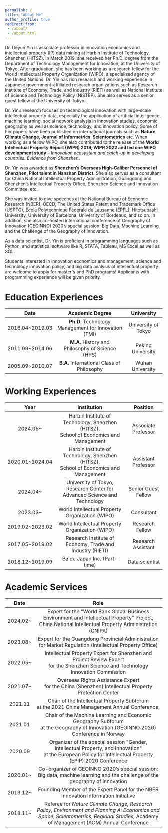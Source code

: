 ```yaml
---
permalink: /
title: "About Me"
author_profile: true
redirect_from: 
 - /about/
 - /about.html
---
```


Dr. Deyun Yin is associate professor in innovation economics and intellectual property (IP) data mining at Harbin Institute of Technology, Shenzhen (HITSZ). In March 2019, she received her Ph.D. degree from the Department of Technology Management for Innovation, at the University of Tokyo. After graduation, she has been working as a research fellow for the World Intellectual Property Organization (WIPO), a specialized agency of the United Nations. Dr. Yin has rich research and working experience in Japanese government-affiliated research organizations such as Research Institute of Economy, Trade, and Industry (RIETI) as well as National Institute of Science and Technology Policy (NISTEP). She also serves as a senior guest fellow at the University of Tokyo. 

Dr. Yin’s research focuses on technological innovation with large-scale intellectual property data, especially the application of artificial intelligence, machine learning, social network analysis in innovation studies, economic geography as well as science, technology, and innovation policy. Some of her papers have been published on international journals such as **Nature Climate Change, Journal of Informetrics, Scientometrics** etc. When working as a fellow WIPO, she also contributed to the release of the **World Intellectual Property Report (WIPR) 2019, WIPR 2022 and led one WIPO development study** – *Innovation ecosystem and catch-up in developing countries: Evidence from Shenzhen*.

Dr. Yin was awarded as **Shenzhen’s Overseas High-Caliber Personnel of Shenzhen, Pilot talent in Nanshan District**. She also serves as a consultant for China National Intellectual Property Administration, Guangdong and Shenzhen’s Intellectual Property Office, Shenzhen Science and Innovation Committee, etc.

She was invited to give speeches at the National Bureau of Economic Research (NBER), OECD, The United States Patent and Trademark Office (USPTO), Ecole Polytechnique Fédérale de Lausanne (EPFL), Hitotsubashi University, University of Barcelona, University of Bordeaux, and so on. In addition, she also co-hosted international conference of Geography of Innovation (GEOINNO) 2020’s special session: Big Data, Machine Learning and the Challenge of the Geography of Innovation. 

As a data scientist, Dr. Yin is proficient in programming languages such as Python, and statistical software like R, STATA, Tableau, MS Excel as well as SQL. 

Students interested in innovation economics and management, science and technology innovation policy, and big data analysis of intellectual property are welcome to apply for master's and PhD programs! Applicants with programming experience will be given priority.



Education Experiences
======

|      Date       |                   Academic Degree                    |     University      |
| :-------------: | :--------------------------------------------------: | :-----------------: |
| 2016.04~2019.03 | **Ph.D.** Technology Management for Innovation (TMI) | University of Tokyo |
| 2011.09~2014.06 |   **M.A.** History and Philosophy of Science (HPS)   |  Peking University  |
| 2005.09~2010.07 |      **B.A.** International Class of Philosophy      |  Wuhan University   |



Working Experiences
======

|      Year       |                         Institution                          |      Position       |
| :-------------: | :----------------------------------------------------------: | :-----------------: |
|    2024.05~     | Harbin Institute of Technology, Shenzhen (HITSZ),<br>School of Economics and Management | Associate Professor |
| 2020.01~2024.04 | Harbin Institute of Technology, Shenzhen (HITSZ),<br/>School of Economics and Management | Assistant Professor |
|    2024.04~     | University of Tokyo,<br>Research Center for Advanced Science and Technology | Senior Guest Fellow |
|    2023.03~     |       World Intellectual Property Organization (WIPO)        |     Consultant      |
| 2019.02~2023.02 |       World Intellectual Property Organization (WIPO)        |   Research Fellow   |
| 2017.05~2019.02 |  Research Institute of Economy, Trade and Industry (RIETI)   | Research Assistant  |
| 2018.12~2019.09 |                 Baidu Japan Inc. (Part-time)                 |   Data scientist    |



# Academic Services

|   Date   |                             Role                             |
| :------: | :----------------------------------------------------------: |
| 2024.02~ | Expert for the "World Bank Global Business Environment and Intellectual Property" Project, China National Intellectual Property Administration (CNIPA) |
| 2023.08~ | Expert for the Guangdong Provincial Administration <br>for Market Regulation (Intellectual Property Office) |
| 2022.05~ | Intellectual Property Expert for Shenzhen and Project Review Expert <br>for the Shenzhen Science and Technology Innovation Commission |
| 2021.07~ | Overseas Rights Assistance Expert <br>for the China (Shenzhen) Intellectual Property Protection Center |
| 2021.11  | Chair of the Intellectual Property Subforum <br>at the 2021 China Management Annual Conference. |
| 2021.01  | Chair of the Machine Learning and Economic Geography Subforum <br>at the Geography of Innovation (GEOINNO 2020) Conference in Norway |
| 2020.09  | Organizer of the special session "Gender, Intellectual Property, and Innovation" <br>at the European Policy for Intellectual Property (EPIP) 2020 Conference |
| 2020.01~ | Co-organizer of GEOINNO 2020’s special session: <br>Big data, machine learning and the challenge of the geography of innovation |
| 2019.12~ | Founding Member of the Expert Panel for the NBER Innovation Information Initiative |
| 2018.11~ | Referee for *Nature Climate Change,* *Research Policy,* *Environment and Planning A: Economics and Space*, *Scientometrics*, *Regional Studies,* Academy of Management (AOM) Annual Conference |
